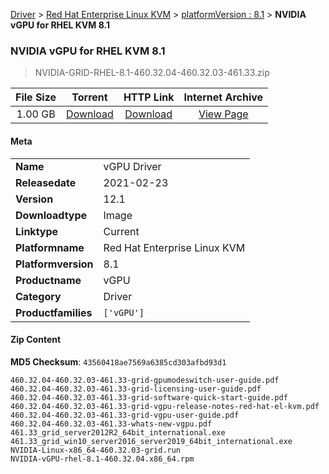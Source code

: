 
[Driver](/README.md)  >  [Red Hat Enterprise Linux KVM](/index/Driver/Red_Hat_Enterprise_Linux_KVM.md)  >  [platformVersion : 8.1](/index/Driver/Red_Hat_Enterprise_Linux_KVM/8.1.md)  >  **NVIDIA vGPU for RHEL KVM 8.1**


###    NVIDIA vGPU for RHEL KVM 8.1

> NVIDIA-GRID-RHEL-8.1-460.32.04-460.32.03-461.33.zip   


| **File Size** | **Torrent**  | **HTTP Link** | **Internet Archive** |
|:-------------:|:------------:|:-------------:|:--------------------:|
| 1.00 GB |  [Download](https://archive.org/download/nvgpu_NVIDIA-GRID-RHEL-8.1-460.32.04-460.32.03-461.33.zip/nvgpu_NVIDIA-GRID-RHEL-8.1-460.32.04-460.32.03-461.33.zip_archive.torrent)       | [Download](https://archive.org/compress/nvgpu_NVIDIA-GRID-RHEL-8.1-460.32.04-460.32.03-461.33.zip) | [View Page](https://archive.org/details/nvgpu_NVIDIA-GRID-RHEL-8.1-460.32.04-460.32.03-461.33.zip)       |

#### Meta

<table>
<tr><td><strong>Name</strong></td><td>vGPU Driver</td></tr>
<tr><td><strong>Releasedate</strong></td><td>2021-02-23</td></tr>
<tr><td><strong>Version</strong></td><td>12.1</td></tr>
<tr><td><strong>Downloadtype</strong></td><td>Image</td></tr>
<tr><td><strong>Linktype</strong></td><td>Current</td></tr>
<tr><td><strong>Platformname</strong></td><td>Red Hat Enterprise Linux KVM</td></tr>
<tr><td><strong>Platformversion</strong></td><td>8.1</td></tr>
<tr><td><strong>Productname</strong></td><td>vGPU</td></tr>
<tr><td><strong>Category</strong></td><td>Driver</td></tr>
<tr><td><strong>Productfamilies</strong></td><td><code>['vGPU']</code></td></tr>
</table>

#### Zip Content

**MD5 Checksum**: `43560418ae7569a6385cd303afbd93d1`

```text
460.32.04-460.32.03-461.33-grid-gpumodeswitch-user-guide.pdf
460.32.04-460.32.03-461.33-grid-licensing-user-guide.pdf
460.32.04-460.32.03-461.33-grid-software-quick-start-guide.pdf
460.32.04-460.32.03-461.33-grid-vgpu-release-notes-red-hat-el-kvm.pdf
460.32.04-460.32.03-461.33-grid-vgpu-user-guide.pdf
460.32.04-460.32.03-461.33-whats-new-vgpu.pdf
461.33_grid_server2012R2_64bit_international.exe
461.33_grid_win10_server2016_server2019_64bit_international.exe
NVIDIA-Linux-x86_64-460.32.03-grid.run
NVIDIA-vGPU-rhel-8.1-460.32.04.x86_64.rpm
```